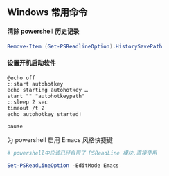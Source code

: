 ## Windows 常用命令

#### 清除 powershell 历史记录

```powershell
Remove-Item (Get-PSReadlineOption).HistorySavePath
```

#### 设置开机启动软件

```batch
@echo off
::start autohotkey
echo starting autohotkey …
start "" "autohotkeypath"
::sleep 2 sec
timeout /t 2
echo autohotkey started!

pause
```

为 powershell 启用 Emacs 风格快捷键
```powershell
# powershell中应该已经自带了 PSReadLine 模块,直接使用

Set-PSReadLineOption -EditMode Emacs
```